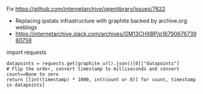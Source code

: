Fix https://github.com/internetarchive/openlibrary/issues/7622
* Replacing ipstats infrastructure with graphite backed by archive.org weblogs
* https://internetarchive.slack.com/archives/GM13CHXBP/p1679067673980759


import requests

    datapoints = requests.get(graphite_url).json()[0]["datapoints"]
    # Flip the order, convert timestamp to milliseconds and convert count==None to zero
    return [[int(timestamp) * 1000, int(count or 0)] for count, timestamp in datapoints]
